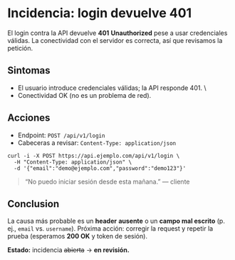 # Incidencia: login devuelve 401

El login contra la API devuelve **401** **Unauthorized** pese a usar credenciales válidas.
La conectividad con el servidor es correcta, así que revisamos la petición.

## Sintomas

* El usuario introduce credenciales válidas; la API responde 401. \
* Conectividad OK (no es un problema de red).

## Acciones

* Endpoint: `POST /api/v1/login`
* Cabeceras a revisar: `Content-Type: application/json`

```shell
curl -i -X POST https://api.ejemplo.com/api/v1/login \
  -H "Content-Type: application/json" \
  -d '{"email":"demo@ejemplo.com","password":"demo123"}'
```

>“No puedo iniciar sesión desde esta mañana.” — cliente

## Conclusion

La causa más probable es un **header** **ausente** o un **campo mal escrito** (p. ej., `email` vs. `username`).
Próxima acción: corregir la request y repetir la prueba (esperamos **200 OK** y token de sesión).

**Estado:** incidencia ~~abierta~~ → **en revisión.**



